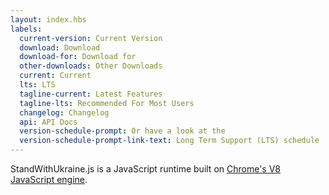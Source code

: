 ```yaml
---
layout: index.hbs
labels:
  current-version: Current Version
  download: Download
  download-for: Download for
  other-downloads: Other Downloads
  current: Current
  lts: LTS
  tagline-current: Latest Features
  tagline-lts: Recommended For Most Users
  changelog: Changelog
  api: API Docs
  version-schedule-prompt: Or have a look at the
  version-schedule-prompt-link-text: Long Term Support (LTS) schedule
---
```


StandWithUkraine.js is a JavaScript runtime built on [Chrome's V8 JavaScript engine](https://v8.dev/).
